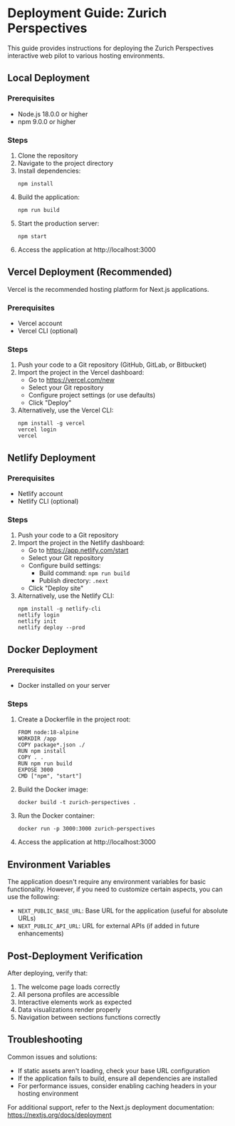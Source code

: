 # Deployment Guide: Zurich Perspectives

This guide provides instructions for deploying the Zurich Perspectives interactive web pilot to various hosting environments.

## Local Deployment

### Prerequisites
- Node.js 18.0.0 or higher
- npm 9.0.0 or higher

### Steps
1. Clone the repository
2. Navigate to the project directory
3. Install dependencies:
   ```
   npm install
   ```
4. Build the application:
   ```
   npm run build
   ```
5. Start the production server:
   ```
   npm start
   ```
6. Access the application at http://localhost:3000

## Vercel Deployment (Recommended)

Vercel is the recommended hosting platform for Next.js applications.

### Prerequisites
- Vercel account
- Vercel CLI (optional)

### Steps
1. Push your code to a Git repository (GitHub, GitLab, or Bitbucket)
2. Import the project in the Vercel dashboard:
   - Go to https://vercel.com/new
   - Select your Git repository
   - Configure project settings (or use defaults)
   - Click "Deploy"
3. Alternatively, use the Vercel CLI:
   ```
   npm install -g vercel
   vercel login
   vercel
   ```

## Netlify Deployment

### Prerequisites
- Netlify account
- Netlify CLI (optional)

### Steps
1. Push your code to a Git repository
2. Import the project in the Netlify dashboard:
   - Go to https://app.netlify.com/start
   - Select your Git repository
   - Configure build settings:
     - Build command: `npm run build`
     - Publish directory: `.next`
   - Click "Deploy site"
3. Alternatively, use the Netlify CLI:
   ```
   npm install -g netlify-cli
   netlify login
   netlify init
   netlify deploy --prod
   ```

## Docker Deployment

### Prerequisites
- Docker installed on your server

### Steps
1. Create a Dockerfile in the project root:
   ```
   FROM node:18-alpine
   WORKDIR /app
   COPY package*.json ./
   RUN npm install
   COPY . .
   RUN npm run build
   EXPOSE 3000
   CMD ["npm", "start"]
   ```
2. Build the Docker image:
   ```
   docker build -t zurich-perspectives .
   ```
3. Run the Docker container:
   ```
   docker run -p 3000:3000 zurich-perspectives
   ```
4. Access the application at http://localhost:3000

## Environment Variables

The application doesn't require any environment variables for basic functionality. However, if you need to customize certain aspects, you can use the following:

- `NEXT_PUBLIC_BASE_URL`: Base URL for the application (useful for absolute URLs)
- `NEXT_PUBLIC_API_URL`: URL for external APIs (if added in future enhancements)

## Post-Deployment Verification

After deploying, verify that:
1. The welcome page loads correctly
2. All persona profiles are accessible
3. Interactive elements work as expected
4. Data visualizations render properly
5. Navigation between sections functions correctly

## Troubleshooting

Common issues and solutions:
- If static assets aren't loading, check your base URL configuration
- If the application fails to build, ensure all dependencies are installed
- For performance issues, consider enabling caching headers in your hosting environment

For additional support, refer to the Next.js deployment documentation: https://nextjs.org/docs/deployment
